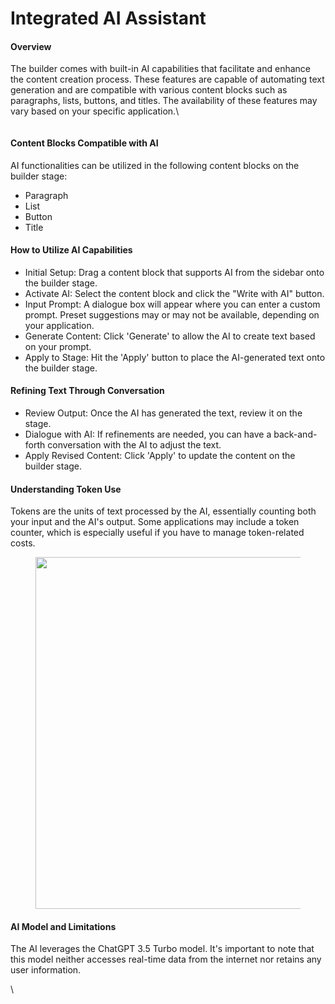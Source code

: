 # Integrated AI Assistant

#### Overview

The builder comes with built-in AI capabilities that facilitate and enhance the content creation process. These features are capable of automating text generation and are compatible with various content blocks such as paragraphs, lists, buttons, and titles. The availability of these features may vary based on your specific application.\


<figure><img src="https://lh7-eu.googleusercontent.com/FFusFRMjeg4qAUsN_BQ8CIPu_2qRMImFNsTI-d6HBZelvhdf243ttNZg-ZgPOI9PDFBuFXJkmgRbfN1uH233SUpdpJ2qK-uh3h7bxomE_ybsMj9pzKuNO85yjKOoNNM6IENzWmbrUbsomughF0DemCg" alt=""><figcaption></figcaption></figure>

#### Content Blocks Compatible with AI

AI functionalities can be utilized in the following content blocks on the builder stage:

* Paragraph
* List
* Button
* Title

#### How to Utilize AI Capabilities

* Initial Setup: Drag a content block that supports AI from the sidebar onto the builder stage.
* Activate AI: Select the content block and click the "Write with AI" button.
* Input Prompt: A dialogue box will appear where you can enter a custom prompt. Preset suggestions may or may not be available, depending on your application.
* Generate Content: Click 'Generate' to allow the AI to create text based on your prompt.
* Apply to Stage: Hit the 'Apply' button to place the AI-generated text onto the builder stage.

#### Refining Text Through Conversation

* Review Output: Once the AI has generated the text, review it on the stage.
* Dialogue with AI: If refinements are needed, you can have a back-and-forth conversation with the AI to adjust the text.
* Apply Revised Content: Click 'Apply' to update the content on the builder stage.

#### Understanding Token Use

Tokens are the units of text processed by the AI, essentially counting both your input and the AI's output. Some applications may include a token counter, which is especially useful if you have to manage token-related costs.

<figure><img src="https://lh7-eu.googleusercontent.com/0PCaKJjEKYa7Vxi5xNqjXeUvh86zLnNft0TDk8s2iVjhMZYIY3rIPbxtI0AqmohQcuLBdrjsIfJ4rd56m9DjmL11LrbLe4PbnsSTKPG5gR6Gv6tTZsOjgX-9qQw97o6rNz8Fgy6uK2jYEBTzGVbHYY8" alt="" width="563"><figcaption></figcaption></figure>

#### AI Model and Limitations

The AI leverages the ChatGPT 3.5 Turbo model. It's important to note that this model neither accesses real-time data from the internet nor retains any user information.

\
